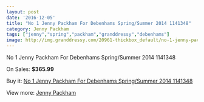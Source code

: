 ```yaml
---
layout: post
date: '2016-12-05'
title: "No 1 Jenny Packham For Debenhams Spring/Summer 2014 1141348"
category: Jenny Packham
tags: ["jenny","spring","packham","granddressy","debenhams"]
image: http://img.granddressy.com/20961-thickbox_default/no-1-jenny-packham-for-debenhams-spring-summer-2014-1141348.jpg
---
```

No 1 Jenny Packham For Debenhams Spring/Summer 2014 1141348

On Sales: **$365.99**
<a href="https://www.granddressy.com/en/jenny-packham/19935-no-1-jenny-packham-for-debenhams-spring-summer-2014-1141348.html"><amp-img layout="responsive" width="600" height="600" src="//img.granddressy.com/20961-thickbox_default/no-1-jenny-packham-for-debenhams-spring-summer-2014-1141348.jpg" alt="No 1 Jenny Packham For Debenhams Spring/Summer 2014 1141348 0" /></a>

Buy it: [No 1 Jenny Packham For Debenhams Spring/Summer 2014 1141348](https://www.granddressy.com/en/jenny-packham/19935-no-1-jenny-packham-for-debenhams-spring-summer-2014-1141348.html "No 1 Jenny Packham For Debenhams Spring/Summer 2014 1141348")

View more: [Jenny Packham](https://www.granddressy.com/en/17-jenny-packham "Jenny Packham")